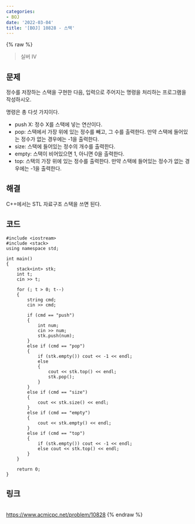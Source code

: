 ```yaml
---
categories:
- BOJ
date: '2022-03-04'
title: '[BOJ] 10828 - 스택'
---
```


{% raw %}
>실버 IV

## 문제
정수를 저장하는 스택을 구현한 다음, 입력으로 주어지는 명령을 처리하는 프로그램을 작성하시오.

명령은 총 다섯 가지이다.

-   push X: 정수 X를 스택에 넣는 연산이다.
-   pop: 스택에서 가장 위에 있는 정수를 빼고, 그 수를 출력한다. 만약 스택에 들어있는 정수가 없는 경우에는 -1을 출력한다.
-   size: 스택에 들어있는 정수의 개수를 출력한다.
-   empty: 스택이 비어있으면 1, 아니면 0을 출력한다.
-   top: 스택의 가장 위에 있는 정수를 출력한다. 만약 스택에 들어있는 정수가 없는 경우에는 -1을 출력한다.

##  해결
C++에서는 STL 자료구조 스택을 쓰면 된다.

## 코드
```
#include <iostream>
#include <stack>
using namespace std;

int main()
{
	stack<int> stk;
	int t;
	cin >> t;

	for (; t > 0; t--)
	{
		string cmd;
		cin >> cmd;

		if (cmd == "push")
		{
			int num;
			cin >> num;
			stk.push(num);
		}
		else if (cmd == "pop")
		{
			if (stk.empty()) cout << -1 << endl;
			else
			{
				cout << stk.top() << endl;
				stk.pop();
			}
		}
		else if (cmd == "size")
		{
			cout << stk.size() << endl;
		}
		else if (cmd == "empty")
		{
			cout << stk.empty() << endl;
		}
		else if (cmd == "top")
		{
			if (stk.empty()) cout << -1 << endl;
			else cout << stk.top() << endl;
		}
	}

	return 0;
}
```

## 링크
<br>https://www.acmicpc.net/problem/10828
{% endraw %}
